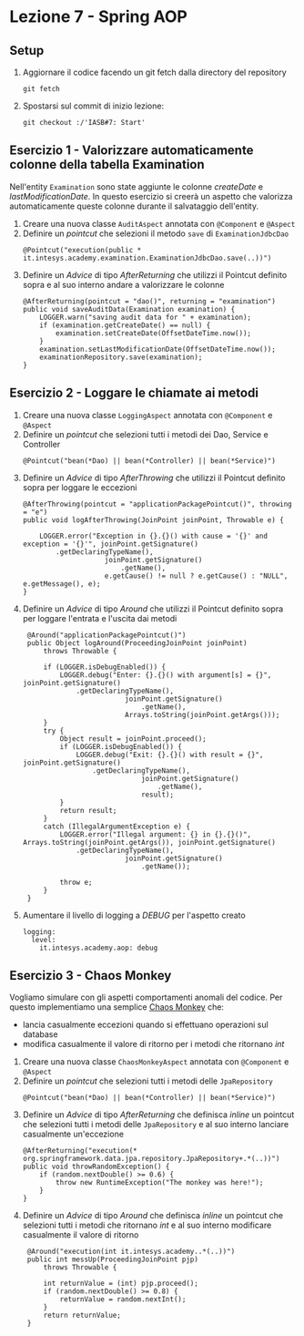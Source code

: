 # Lezione 7 - Spring AOP

## Setup

1. Aggiornare il codice facendo un git fetch dalla directory del repository 
   ```
   git fetch
   ```
1. Spostarsi sul commit di inizio lezione:
   ```
   git checkout :/'IASB#7: Start'
   ```

## Esercizio 1 - Valorizzare automaticamente colonne della tabella Examination

Nell'entity `Examination` sono state aggiunte le colonne _createDate_ e _lastModificationDate_.
In questo esercizio si creerà un aspetto che valorizza automaticamente queste colonne durante il salvataggio dell'entity.

1. Creare una nuova classe `AuditAspect` annotata con `@Component` e `@Aspect`
2. Definire un _pointcut_ che selezioni il metodo `save` di `ExaminationJdbcDao`
   ```
   @Pointcut("execution(public * it.intesys.academy.examination.ExaminationJdbcDao.save(..))")
   ```
3. Definire un _Advice_ di tipo _AfterReturning_ che utilizzi il Pointcut definito sopra e al suo interno andare a valorizzare le colonne
   ```
   @AfterReturning(pointcut = "dao()", returning = "examination")
   public void saveAuditData(Examination examination) {
       LOGGER.warn("saving audit data for " + examination);
       if (examination.getCreateDate() == null) {
           examination.setCreateDate(OffsetDateTime.now());
       }
       examination.setLastModificationDate(OffsetDateTime.now());
       examinationRepository.save(examination);
   }
   ```
## Esercizio 2 - Loggare le chiamate ai metodi

1. Creare una nuova classe `LoggingAspect` annotata con `@Component` e `@Aspect`
2. Definire un _pointcut_ che selezioni tutti i metodi dei Dao, Service e Controller
   ```
   @Pointcut("bean(*Dao) || bean(*Controller) || bean(*Service)")
   ```
3. Definire un _Advice_ di tipo _AfterThrowing_ che utilizzi il Pointcut definito sopra per loggare le eccezioni
   ```
   @AfterThrowing(pointcut = "applicationPackagePointcut()", throwing = "e")
   public void logAfterThrowing(JoinPoint joinPoint, Throwable e) {

       LOGGER.error("Exception in {}.{}() with cause = '{}' and exception = '{}'", joinPoint.getSignature()
           .getDeclaringTypeName(),
                       joinPoint.getSignature()
                           .getName(),
                       e.getCause() != null ? e.getCause() : "NULL", e.getMessage(), e);
   }
   ```
4. Definire un _Advice_ di tipo _Around_ che utilizzi il Pointcut definito sopra per loggare l'entrata e l'uscita dai metodi
   ```
    @Around("applicationPackagePointcut()")
    public Object logAround(ProceedingJoinPoint joinPoint)
        throws Throwable {

        if (LOGGER.isDebugEnabled()) {
            LOGGER.debug("Enter: {}.{}() with argument[s] = {}", joinPoint.getSignature()
                .getDeclaringTypeName(),
                            joinPoint.getSignature()
                                .getName(),
                            Arrays.toString(joinPoint.getArgs()));
        }
        try {
            Object result = joinPoint.proceed();
            if (LOGGER.isDebugEnabled()) {
                LOGGER.debug("Exit: {}.{}() with result = {}", joinPoint.getSignature()
                    .getDeclaringTypeName(),
                                joinPoint.getSignature()
                                    .getName(),
                                result);
            }
            return result;
        }
        catch (IllegalArgumentException e) {
            LOGGER.error("Illegal argument: {} in {}.{}()", Arrays.toString(joinPoint.getArgs()), joinPoint.getSignature()
                .getDeclaringTypeName(),
                            joinPoint.getSignature()
                                .getName());

            throw e;
        }
    }
   ``` 
5. Aumentare il livello di logging a _DEBUG_ per l'aspetto creato
   ```
   logging:
     level:
       it.intesys.academy.aop: debug
   ```

## Esercizio 3 - Chaos Monkey

Vogliamo simulare con gli aspetti comportamenti anomali del codice. Per questo implementiamo una semplice [Chaos Monkey](https://en.wikipedia.org/wiki/Chaos_engineering#Chaos_Monkey) che:
* lancia casualmente eccezioni quando si effettuano operazioni sul database
* modifica casualmente il valore di ritorno per i metodi che ritornano _int_

1. Creare una nuova classe `ChaosMonkeyAspect` annotata con `@Component` e `@Aspect`
2. Definire un _pointcut_ che selezioni tutti i metodi delle `JpaRepository`
   ```
   @Pointcut("bean(*Dao) || bean(*Controller) || bean(*Service)")
   ```
3. Definire un _Advice_ di tipo _AfterReturning_ che definisca _inline_ un pointcut che selezioni tutti i metodi delle `JpaRepository` 
    e al suo interno lanciare casualmente un'eccezione
    ```
    @AfterReturning("execution(* org.springframework.data.jpa.repository.JpaRepository+.*(..))")
    public void throwRandomException() {
        if (random.nextDouble() >= 0.6) {
            throw new RuntimeException("The monkey was here!");
        }
    }
    ```
4. Definire un _Advice_ di tipo _Around_ che definisca _inline_ un pointcut che selezioni tutti i metodi che ritornano _int_ 
   e al suo interno modificare casualmente il valore di ritorno
   ```
    @Around("execution(int it.intesys.academy..*(..))")
    public int messUp(ProceedingJoinPoint pjp)
        throws Throwable {

        int returnValue = (int) pjp.proceed();
        if (random.nextDouble() >= 0.8) {
            returnValue = random.nextInt();
        }
        return returnValue;
    }
   ```
  